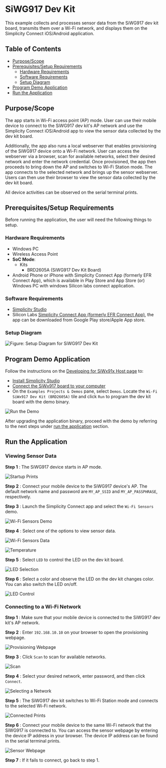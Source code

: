 # SiWG917 Dev Kit

This example collects and processes sensor data from the SiWG917 dev kit board, transmits them over a Wi-Fi network, and displays them on the Simplicity Connect iOS/Android application.

## Table of Contents

- [Purpose/Scope](#purposescope)
- [Prerequisites/Setup Requirements](#prerequisitessetup-requirements)
  - [Hardware Requirements](#hardware-requirements)
  - [Software Requirements](#software-requirements)
  - [Setup Diagram](#setup-diagram)
- [Program Demo Application](#program-demo-application)
- [Run the Application](#run-the-application)

## Purpose/Scope

The app starts in Wi-Fi access point (AP) mode. User can use their mobile device to connect to the SiWG917 dev kit's AP network and use the Simplicity Connect iOS/Android app to view the sensor data collected by the dev kit board.

Additionally, the app also runs a local webserver that enables provisioning of the SiWG917 device onto a Wi-Fi network. User can access the webserver via a browser, scan for available networks, select their desired network and enter the network credential. Once provisioned, the app then proceeds to bring down the AP and switches to Wi-Fi Station mode. The app connects to the selected network and brings up the sensor webserver. Users can then use their browser to view the sensor data collected by the dev kit board.

All device activities can be observed on the serial terminal prints.

## Prerequisites/Setup Requirements

 Before running the application, the user will need the following things to setup.

### Hardware Requirements

- Windows PC
- Wireless Access Point
- **SoC Mode**:
  - Kits
    - BRD2605A (SiWG917 Dev Kit Board)
- Android Phone or iPhone with Simplicity Connect App (formerly EFR Connect App), which is available in Play Store and App Store (or) Windows PC with windows Silicon labs connect application.

### Software Requirements

- [Simplicity Studio](https://www.silabs.com/developers/simplicity-studio)
- Silicon Labs [Simplicity Connect App (formerly EFR Connect App)](https://www.silabs.com/developers/simplicity-connect-mobile-app?tab=downloads), the app can be downloaded from Google Play store/Apple App store.

### Setup Diagram

![Figure: Setup Diagram for SiWG917 Dev Kit](resources/readme/embedded-sensor-demo-setup.png)

## Program Demo Application

  Follow the instructions on the [Developing for SiWx91x Host page](https://docs.silabs.com/wiseconnect/latest/wiseconnect-developers-guide-developing-for-silabs-hosts/#install-simplicity-studio) to:

- [Install Simplicity Studio](https://docs.silabs.com/wiseconnect/latest/wiseconnect-developers-guide-developing-for-silabs-hosts/#install-simplicity-studio)
- [Connect the SiWx917 board to your computer](https://docs.silabs.com/wiseconnect/latest/wiseconnect-developers-guide-developing-for-silabs-hosts/#connect-si-wx91x-to-computer)
- On the `Examples Projects & Demos` pane, select `Demos`. Locate the `Wi-Fi SiWx917 Dev Kit (BRD2605A)` tile and click `Run` to program the dev kit board with the demo binary. 

![Run the Demo](resources/readme/demo-run.png)

After upgrading the application binary, proceed with the demo by referring to the next steps under [run the application](#run-the-application) section.

## Run the Application

### Viewing Sensor Data

**Step 1** : The SiWG917 device starts in AP mode.

![Startup Prints](resources/readme/startup-prints.png)

**Step 2** : Connect your mobile device to the SiWG917 device's AP. The default network name and password are `MY_AP_SSID` and `MY_AP_PASSPHRASE`, respectively.

**Step 3** : Launch the Simplicity Connect app and select the `Wi-Fi Sensors` demo.

![Wi-Fi Sensors Demo](resources/readme/wifi-sensors-demo.png)

**Step 4** : Select one of the options to view sensor data.

![Wi-Fi Sensors Data](resources/readme/wifi-sensors-data.png)

![Temperature](resources/readme/temperature.png)

**Step 5** : Select `LED` to control the LED on the dev kit board.

![LED Selection](resources/readme/led-selection.png)

**Step 6** : Select a color and observe the LED on the dev kit changes color. You can also switch the LED on/off.

![LED Control](resources/readme/led-control.png)

### Connecting to a Wi-Fi Network 

**Step 1** : Make sure that your mobile device is connected to the SiWG917 dev kit's AP network.

**Step 2** : Enter `192.168.10.10` on your browser to open the provisioning webpage.

![Provisioning Webpage](resources/readme/provisioning-webpage.png)

**Step 3** : Click `Scan` to scan for available networks. 

![Scan](resources/readme/scan.png)

**Step 4** : Select your desired network, enter password, and then click `Connect`.

![Selecting a Network](resources/readme/selecting-a-network.png)

**Step 5** : The SiWG917 dev kit switches to Wi-Fi Station mode and connects to the selected Wi-Fi network. 

![Connected Prints](resources/readme/connected-prints.png)

**Step 6** : Connect your mobile device to the same Wi-Fi network that the SiWG917 is connected to. You can access the sensor webpage by entering 
the device IP address in your browser. The device IP address can be found in the serial terminal prints.

![Sensor Webpage](resources/readme/sensor-webpage.png)

**Step 7** : If it fails to connect, go back to step 1.
